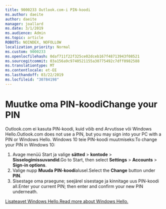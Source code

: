 ```yaml
---
title: 9000233 Outlook.com-i PIN-koodi
ms.author: daeite
author: daeite
manager: joallard
ms.date: 3/1/2019
ms.audience: Admin
ms.topic: article
ROBOTS: NOINDEX, NOFOLLOW
localization_priority: Normal
ms.custom: 9000233
ms.openlocfilehash: 0daf711f22f325ce02dceb167f48713943f08521
ms.sourcegitcommit: 03a156a9c9740521155a30775492c7dff0982588
ms.translationtype: MT
ms.contentlocale: et-EE
ms.lasthandoff: 03/22/2019
ms.locfileid: "30784198"
---
```

# <a name="change-your-pin"></a><span data-ttu-id="e3629-102">Muutke oma PIN-koodi</span><span class="sxs-lookup"><span data-stu-id="e3629-102">Change your PIN</span></span>

<span data-ttu-id="e3629-103">Outlook.com ei kasuta PIN-koodi, kuid võib end Arvutisse või Windows Hello.</span><span class="sxs-lookup"><span data-stu-id="e3629-103">Outlook.com does not use a PIN, but you may sign into your PC with a PIN or Windows Hello.</span></span> <span data-ttu-id="e3629-104">Windows 10 teie PIN-koodi muutmiseks:</span><span class="sxs-lookup"><span data-stu-id="e3629-104">To change your PIN in Windows 10:</span></span>

1. <span data-ttu-id="e3629-105">Avage menüü Start ja valige **sätted** > **kontode** > **Sisselogimissuvandid**.</span><span class="sxs-lookup"><span data-stu-id="e3629-105">Go to Start, then select **Settings** > **Accounts** > **Sign-in options**.</span></span>
2. <span data-ttu-id="e3629-106">Valige nupp **Muuda** **PIN-koodi**alusel.</span><span class="sxs-lookup"><span data-stu-id="e3629-106">Select the **Change** button under **PIN**.</span></span>
3. <span data-ttu-id="e3629-107">Sisestage oma praegune; seejärel sisestage ja kinnitage uus PIN-koodi all.</span><span class="sxs-lookup"><span data-stu-id="e3629-107">Enter your current PIN; then enter and confirm your new PIN underneath.</span></span>

[<span data-ttu-id="e3629-108">Lisateavet Windows Hello.</span><span class="sxs-lookup"><span data-stu-id="e3629-108">Read more about Windows Hello.</span></span>](https://support.microsoft.com/help/17215/)